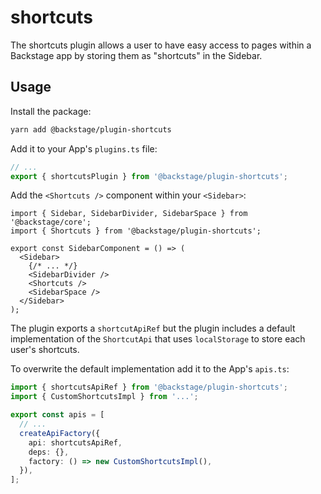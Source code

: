 # shortcuts

The shortcuts plugin allows a user to have easy access to pages within a Backstage app by storing them as "shortcuts" in the Sidebar.

## Usage

Install the package:

```bash
yarn add @backstage/plugin-shortcuts
```

Add it to your App's `plugins.ts` file:

```ts
// ...
export { shortcutsPlugin } from '@backstage/plugin-shortcuts';
```

Add the `<Shortcuts />` component within your `<Sidebar>`:

```tsx
import { Sidebar, SidebarDivider, SidebarSpace } from '@backstage/core';
import { Shortcuts } from '@backstage/plugin-shortcuts';

export const SidebarComponent = () => (
  <Sidebar>
    {/* ... */}
    <SidebarDivider />
    <Shortcuts />
    <SidebarSpace />
  </Sidebar>
);
```

The plugin exports a `shortcutApiRef` but the plugin includes a default implementation of the `ShortcutApi` that uses `localStorage` to store each user's shortcuts.

To overwrite the default implementation add it to the App's `apis.ts`:

```ts
import { shortcutsApiRef } from '@backstage/plugin-shortcuts';
import { CustomShortcutsImpl } from '...';

export const apis = [
  // ...
  createApiFactory({
    api: shortcutsApiRef,
    deps: {},
    factory: () => new CustomShortcutsImpl(),
  }),
];
```
